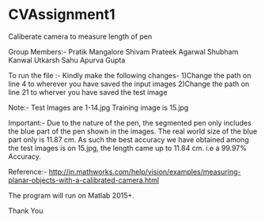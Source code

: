 # CVAssignment1
Caliberate camera to measure length of pen

Group Members:-
Pratik Mangalore
Shivam 
Prateek Agarwal
Shubham Kanwal
Utkarsh Sahu
Apurva Gupta

To run the file :- Kindly make the following changes-
  1)Change the path on line 4 to wherever you have saved the input images
  2)Change the path on line 21 to wherver you have saved the test image
 
Note:- Test Images are 1-14.jpg
       Training image is 15.jpg
       
Important:- Due to the nature of the pen, the segmented pen only includes the blue part of the pen shown in the images.
The real world size of the blue part only is 11.87 cm.
As such the best accuracy we have obtained among the test images is on 15.jpg, the length came up to 11.84 cm. i.e a 99.97% Accuracy.

Reference:- http://in.mathworks.com/help/vision/examples/measuring-planar-objects-with-a-calibrated-camera.html
       
The program will run on Matlab 2015+. 

Thank You


